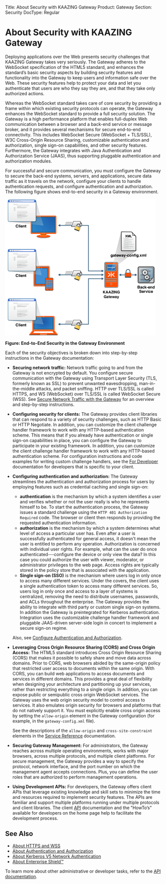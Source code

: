 Title: About Security with KAAZING Gateway
Product: Gateway
Section: Security
DocType: Regular

About Security with KAAZING Gateway
======================================================================================

Deploying applications over the Web presents security challenges that KAAZING Gateway takes very seriously. The Gateway adheres to the WebSocket specification of the HTML5 standard, and enhances the standard’s basic security aspects by building security features and functionality into the Gateway to keep users and information safe over the Web. These security features help to protect your data and let you authenticate that users are who they say they are, and that they take only authorized actions.

Whereas the WebSocket standard takes care of core security by providing a frame within which existing security protocols can operate, the Gateway enhances the WebSocket standard to provide a full security solution. The Gateway is a high performance platform that enables full-duplex Web communication between a browser and a back-end service or message broker, and it provides several mechanisms for secure end-to-end connectivity. This includes WebSocket Secure (WebSocket + TLS/SSL), W3C Cross-Origin Resource Sharing, customizable authentication and authorization, single sign-on capabilities, and other security features. Furthermore, the Gateway integrates with Java Authentication and Authorization Service (JAAS), thus supporting pluggable authentication and authorization modules.

For successful and secure communication, you must configure the Gateway to secure the back-end systems, servers, and applications, secure data traffic as it travels on the network, configure your clients to handle authentication requests, and configure authentication and authorization. The following figure shows end-to-end security in a Gateway environment.

![End-to-End Security in a Gateway Environment](../images/figures/ig-figure-cropped-05.png)

**Figure: End-to-End Security in the Gateway Environment**

Each of the security objectives is broken down into step-by-step instructions in the Gateway documentation:

-   **Securing network traffic:** Network traffic going to and from the Gateway is not encrypted by default. You configure secure communication with the Gateway using Transport Layer Security (TLS, formerly known as SSL) to prevent unwanted eavesdropping, man-in-the-middle attacks, and packet sniffing. HTTP over TLS/SSL is called HTTPS, and WS (WebSocket) over TLS/SSL is called WebSocket Secure (WSS). See [Secure Network Traffic with the Gateway](o_tls.md) for an overview and step-by-step instructions.
-   **Configuring security for clients:** The Gateway provides client libraries that can respond to a variety of security challenges, such as HTTP Basic or HTTP Negotiate. In addition, you can customize the client challenge handler framework to work with any HTTP-based authentication scheme. This means that if you already have authentication or single sign-on capabilities in place, you can configure the Gateway to participate in your existing framework. In addition, you can customize the client challenge handler framework to work with any HTTP-based authentication scheme. For configuration instructions and code examples for writing custom challenge handlers, see the [For Developer](../index.md) documentation for developers that is specific to your client.
-   **Configuring authentication and authorization:** The Gateway streamlines the authentication and authorization process for users by employing features such as credential caching and single sign-on:

    -   **authentication** is the mechanism by which a system identifies a user and verifies whether or not the user really is who he represents himself to be. To start the authentication process, the Gateway issues a standard challenge using the `HTTP 401 Authorization Required` code. The browser or client then responds by providing the requested authentication information.
    -   **authorization** is the mechanism by which a system determines what level of access a particular user has. Even after a user is successfully authenticated for general access, it doesn't mean the user is entitled to perform any operation. Authorization is concerned with individual user rights. For example, what can the user do once authenticated---configure the device or only view the data? In this case you could authorize the user with viewer, moderator, or administrator privileges to the web page. Access rights are typically stored in the policy store that is associated with the application.
    -   **Single sign-on (SSO)** is the mechanism where users log in only once to access many different services. Under the covers, the client uses a single authentication token to access many different services. So, users log in only once and access to a layer of systems is centralized, removing the need to distribute usernames, passwords, and ACLs throughout the enterprise. The Gateway provides the ability to integrate with third party or custom single sign-on systems. In addition the Gateway is preintegrated for Kerberos authentication. Integration uses the customizable challenge handler framework and pluggable JAAS-driven server-side login in concert to implement a secure sign-on regime.

    Also, see [Configure Authentication and Authorization](o_auth_configure.md).

-   **Leveraging** **Cross Origin Resource Sharing (CORS) and Cross Origin Access:** The HTML5 standard introduces Cross Origin Resource Sharing (CORS) that makes it possible to safely share and move data across domains. Prior to CORS, web browsers abided by the same-origin policy that restricted user access to documents within the same origin. With CORS, you can build web applications to access documents and services in different domains. This provides a great deal of flexibility when designing your architecture and partitioning up your services, rather than restricting everything to a single origin. In addition, you can expose public or semipublic cross origin WebSocket services. The Gateway uses the web origin security model to control access to services. It also emulates origin security for browsers and platforms that do not natively support it. You must explicitly enable cross origin access by setting the `allow-origin` element in the Gateway configuration (for example, in the `gateway-config.xml` file).

    See the descriptions of the `allow-origin` and `cross-site-constraint` elements in the [Service Reference](../admin-reference/r_configure_gateway_service.md#cross-site-constraint) documentation.

-   **Securing Gateway Management:** For administrators, the Gateway reaches across multiple operating environments, works with major browsers, across multiple protocols, and multiple client platforms. For secure management, the Gateway provides a way to specify the protocol, network interface, and the port number on which the management agent accepts connections. Plus, you can define the user roles that are authorized to perform management operations.
-   **Using Development APIs:** For developers, the Gateway offers client APIs that leverage existing knowledge and skill sets to minimize the time and resources required to implement security features. The APIs are familiar and support multiple platforms running under multiple protocols and client libraries. The client [API](../index.md) documentation and the "HowTo’s" available for developers on the home page help to facilitate the development process.

See Also
------------------------------

-   [About HTTPS and WSS](c_security_https_wss.md)
-   [About Authentication and Authorization](c_auth_about.md)
-   [About Kerberos V5 Network Authentication](c_authentication_kerberos.md)
-   [About Enterprise Shield™](../enterprise-shield/o_enterprise_shield_checklist.md#about-enterprise-shield)

To learn more about other administrative or developer tasks, refer to the [API documentation](../index.md).

